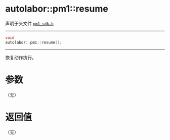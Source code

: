 # autolabor::pm1::resume

声明于头文件 [`pm1_sdk.h`](https://github.com/autolaborcenter/pm1_sdk/blob/master/src/main/pm1_sdk.h)

------

```c++
void
autolabor::pm1::resume();
```

------

恢复动作执行。

# 参数

（无）

# 返回值

（无）